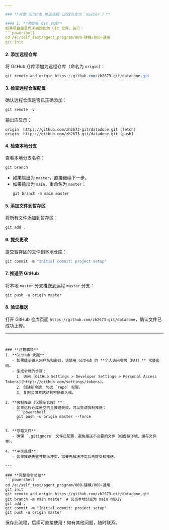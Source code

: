 ```yaml
---

### **完整 GitHub 推送流程（远程分支为 `master`）**

#### 1. **初始化 Git 仓库**
如果项目目录尚未初始化为 Git 仓库，执行：
```powershell
cd /e:/self_test/agent_program/000-建模/000-通用
git init
```

#### 2. **添加远程仓库**
将 GitHub 仓库添加为远程仓库（命名为 `origin`）：
```powershell
git remote add origin https://github.com/zh2673-git/datadone.git
```

#### 3. **检查远程仓库配置**
确认远程仓库是否已正确添加：
```powershell
git remote -v
```
输出应显示：
```
origin  https://github.com/zh2673-git/datadone.git (fetch)
origin  https://github.com/zh2673-git/datadone.git (push)
```

#### 4. **检查本地分支**
查看本地分支名称：
```powershell
git branch
```
- 如果输出为 `master`，直接继续下一步。
- 如果输出为 `main`，重命名为 `master`：
  ```powershell
  git branch -m main master
  ```

#### 5. **添加文件到暂存区**
将所有文件添加到暂存区：
```powershell
git add .
```

#### 6. **提交更改**
提交暂存区的文件到本地仓库：
```powershell
git commit -m "Initial commit: project setup"
```

#### 7. **推送至 GitHub**
将本地 `master` 分支推送到远程 `master` 分支：
```powershell
git push -u origin master
```

#### 8. **验证推送**
打开 GitHub 仓库页面 `https://github.com/zh2673-git/datadone`，确认文件已成功上传。

---
```


### **注意事项**
1. **GitHub 凭据**：
   - 如果提示输入用户名和密码，请使用 GitHub 的 **个人访问令牌（PAT）** 代替密码。
   - 生成令牌的步骤：
     1. 访问 [GitHub Settings > Developer Settings > Personal Access Tokens](https://github.com/settings/tokens)。
     2. 创建新令牌，勾选 `repo` 权限。
     3. 复制令牌并粘贴到密码输入框。

2. **强制推送（仅限空仓库）**：
   - 如果远程仓库是空的且推送失败，可以尝试强制推送：
     ```powershell
     git push -u origin master --force
     ```

3. **忽略文件**：
   - 确保 `.gitignore` 文件已配置，避免推送不必要的文件（如虚拟环境、缓存文件等）。

4. **冲突处理**：
   - 如果推送失败并提示冲突，需要先解决冲突后再提交和推送。

---

### **完整命令总结**
```powershell
cd /e:/self_test/agent_program/000-建模/000-通用
git init
git remote add origin https://github.com/zh2673-git/datadone.git
git branch -m main master  # 仅当本地分支为 main 时执行
git add .
git commit -m "Initial commit: project setup"
git push -u origin master
```

保存此流程，后续可直接使用！如有其他问题，随时联系。